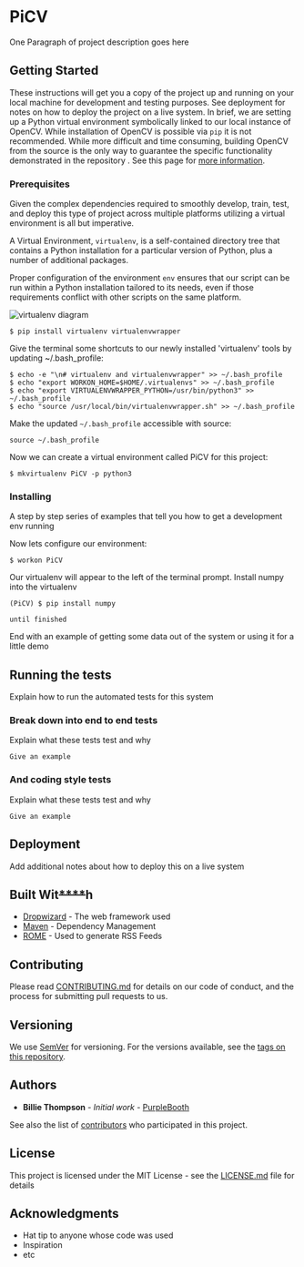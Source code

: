 # PiCV

One Paragraph of project description goes here

## Getting Started

These instructions will get you a copy of the project up and running on your local machine for development and testing purposes. See deployment for notes on how to deploy the project on a live system. In brief, we are setting up a Python virtual environment symbolically linked to our local instance of OpenCV. While installation of OpenCV is possible via `pip` it is not recommended. While more difficult and time consuming, building OpenCV from the source is the only way to guarantee the specific functionality demonstrated in the repository . See this page for [more information].

[more information]:https://www.pyimagesearch.com/2018/09/19/pip-install-opencv/

### Prerequisites

Given the complex dependencies required to smoothly
develop, train, test, and deploy this type of project across multiple platforms utilizing a virtual environment is all but imperative.

A Virtual Environment, `virtualenv`, is a self-contained directory tree that contains a Python installation for a particular version of Python, plus a number of additional packages.

Proper configuration of the environment `env` ensures that our script can be run within a Python installation tailored to its needs, even if those requirements conflict with other scripts on the same platform.

![virtualenv diagram](https://cdn-images-1.medium.com/max/1600/1*0qVCJMcjaKZEcFEyHDj2yg.jpeg)


```
$ pip install virtualenv virtualenvwrapper
```
Give the terminal some shortcuts to our newly installed 'virtualenv' tools by updating ~/.bash_profile:
```
$ echo -e "\n# virtualenv and virtualenvwrapper" >> ~/.bash_profile
$ echo "export WORKON_HOME=$HOME/.virtualenvs" >> ~/.bash_profile
$ echo "export VIRTUALENVWRAPPER_PYTHON=/usr/bin/python3" >> ~/.bash_profile
$ echo "source /usr/local/bin/virtualenvwrapper.sh" >> ~/.bash_profile
```
Make the updated `~/.bash_profile` accessible with source:
```
source ~/.bash_profile
```
Now we can create a virtual environment called PiCV for this project:
```
$ mkvirtualenv PiCV -p python3
```



### Installing

A step by step series of examples that tell you how to get a development env running

Now lets configure our environment:


```
$ workon PiCV

```

Our virtualenv will appear to the left of the terminal prompt. Install numpy into the virtualenv
```
(PiCV) $ pip install numpy
```



```
until finished
```

End with an example of getting some data out of the system or using it for a little demo

## Running the tests

Explain how to run the automated tests for this system

### Break down into end to end tests

Explain what these tests test and why

```
Give an example
```

### And coding style tests

Explain what these tests test and why

```
Give an example
```

## Deployment

Add additional notes about how to deploy this on a live system

## Built Wit~~****~~h

* [Dropwizard](http://www.dropwizard.io/1.0.2/docs/) - The web framework used
* [Maven](https://maven.apache.org/) - Dependency Management
* [ROME](https://rometools.github.io/rome/) - Used to generate RSS Feeds

## Contributing

Please read [CONTRIBUTING.md](https://gist.github.com/PurpleBooth/b24679402957c63ec426) for details on our code of conduct, and the process for submitting pull requests to us.

## Versioning

We use [SemVer](http://semver.org/) for versioning. For the versions available, see the [tags on this repository](https://github.com/your/project/tags).

## Authors

* **Billie Thompson** - *Initial work* - [PurpleBooth](https://github.com/PurpleBooth)

See also the list of [contributors](https://github.com/your/project/contributors) who participated in this project.

## License

This project is licensed under the MIT License - see the [LICENSE.md](LICENSE.md) file for details

## Acknowledgments

* Hat tip to anyone whose code was used
* Inspiration
* etc
